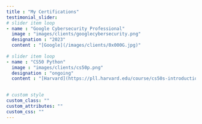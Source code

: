 ```yaml
---
title : "My Certifications"
testimonial_slider:
# slider item loop
- name : "Google Cybersecurity Professional"
  image : "images/clients/googlecybersecurity.png"
  designation : "2023"
  content : "[Google](/images/clients/0x000G.jpg)"
            
# slider item loop
- name : "CS50 Python"
  image : "images/clients/cs50p.png"
  designation : "ongoing"
  content : "[Harvard](https://pll.harvard.edu/course/cs50s-introduction-programming-python)"
            

# custom style
custom_class: "" 
custom_attributes: "" 
custom_css: ""
---
```

